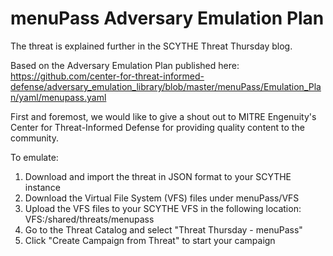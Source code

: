 # menuPass Adversary Emulation Plan

The threat is explained further in the SCYTHE Threat Thursday blog.

Based on the Adversary Emulation Plan published here: https://github.com/center-for-threat-informed-defense/adversary_emulation_library/blob/master/menuPass/Emulation_Plan/yaml/menupass.yaml

First and foremost, we would like to give a shout out to MITRE Engenuity's Center for Threat-Informed Defense for providing quality content to the community.

To emulate:
1. Download and import the threat in JSON format to your SCYTHE instance
2. Download the Virtual File System (VFS) files under menuPass/VFS
3. Upload the VFS files to your SCYTHE VFS in the following location: VFS:/shared/threats/menupass
4. Go to the Threat Catalog and select "Threat Thursday - menuPass"
5. Click "Create Campaign from Threat" to start your campaign